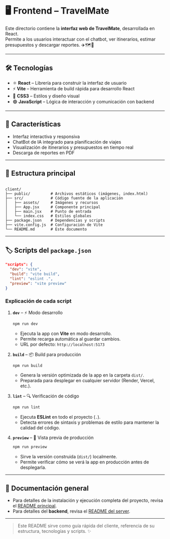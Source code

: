# 🖥️ Frontend – TravelMate

Este directorio contiene la **interfaz web de TravelMate**, desarrollada en React.  
Permite a los usuarios interactuar con el chatbot, ver itinerarios, estimar presupuestos y descargar reportes. ✈️🗺️🎨

---

## 🛠️ Tecnologías

- ⚛️ **React** – Librería para construir la interfaz de usuario  
- ⚡ **Vite** – Herramienta de build rápida para desarrollo React  
- 🎨 **CSS3** – Estilos y diseño visual  
- 🟢 **JavaScript** – Lógica de interacción y comunicación con backend  

---

## 🌟 Características

- Interfaz interactiva y responsiva  
- ChatBot de IA integrado para planificación de viajes  
- Visualización de itinerarios y presupuestos en tiempo real  
- Descarga de reportes en PDF  

---

## 📂 Estructura principal

```

client/
├── public/         # Archivos estáticos (imágenes, index.html)
├── src/            # Código fuente de la aplicación
│   ├── assets/     # Imágenes y recursos
│   ├── App.jsx     # Componente principal
│   ├── main.jsx    # Punto de entrada
│   └── index.css   # Estilos globales
├── package.json    # Dependencias y scripts
├── vite.config.js  # Configuración de Vite
└── README.md       # Este documento

````

---

## 🏷️ Scripts del `package.json`

```json
"scripts": {
  "dev": "vite",
  "build": "vite build",
  "lint": "eslint .",
  "preview": "vite preview"
}
````

### Explicación de cada script

1. **`dev`** – ⚡ Modo desarrollo

   ```bash
   npm run dev
   ```

   * Ejecuta la app con **Vite** en modo desarrollo.
   * Permite recarga automática al guardar cambios.
   * URL por defecto: `http://localhost:5173`

2. **`build`** – 📦 Build para producción

   ```bash
   npm run build
   ```

   * Genera la versión optimizada de la app en la carpeta `dist/`.
   * Preparada para desplegar en cualquier servidor (Render, Vercel, etc.).

3. **`lint`** – 🔍 Verificación de código

   ```bash
   npm run lint
   ```

   * Ejecuta **ESLint** en todo el proyecto (`.`).
   * Detecta errores de sintaxis y problemas de estilo para mantener la calidad del código.

4. **`preview`** – 👀 Vista previa de producción

   ```bash
   npm run preview
   ```

   * Sirve la versión construida (`dist/`) localmente.
   * Permite verificar cómo se verá la app en producción antes de desplegarla.

---

## 📖 Documentación general

* Para detalles de la instalación y ejecución completa del proyecto, revisa el [README principal](../README.md).
* Para detalles del **backend**, revisa el [README del server](../server/README.md).

---

> Este README sirve como guía rápida del cliente, referencia de su estructura, tecnologías y scripts. ✨

